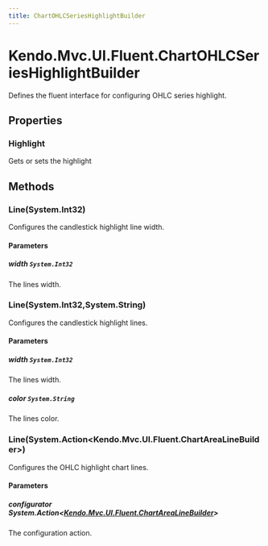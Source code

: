 ```yaml
---
title: ChartOHLCSeriesHighlightBuilder
---
```


# Kendo.Mvc.UI.Fluent.ChartOHLCSeriesHighlightBuilder
Defines the fluent interface for configuring OHLC series highlight.



## Properties


### Highlight

Gets or sets the highlight




## Methods


### Line(System.Int32)
Configures the candlestick highlight line width.


#### Parameters

##### width `System.Int32`
The lines width.





### Line(System.Int32,System.String)
Configures the candlestick highlight lines.


#### Parameters

##### width `System.Int32`
The lines width.

##### color `System.String`
The lines color.





### Line(System.Action\<Kendo.Mvc.UI.Fluent.ChartAreaLineBuilder\>)
Configures the OHLC highlight chart lines.


#### Parameters

##### configurator System.Action<[Kendo.Mvc.UI.Fluent.ChartAreaLineBuilder](/api/wrappers/aspnet-mvc/Kendo.Mvc.UI.Fluent/ChartAreaLineBuilder)>
The configuration action.






